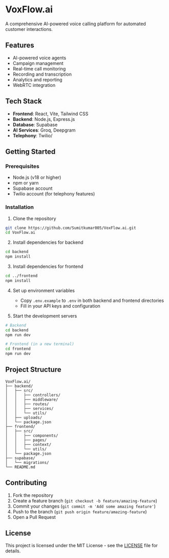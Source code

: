 # VoxFlow.ai

A comprehensive AI-powered voice calling platform for automated customer interactions.

## Features

- AI-powered voice agents
- Campaign management
- Real-time call monitoring
- Recording and transcription
- Analytics and reporting
- WebRTC integration

## Tech Stack

- **Frontend**: React, Vite, Tailwind CSS
- **Backend**: Node.js, Express.js
- **Database**: Supabase
- **AI Services**: Groq, Deepgram
- **Telephony**: Twilio/

## Getting Started

### Prerequisites

- Node.js (v18 or higher)
- npm or yarn
- Supabase account
- Twilio account (for telephony features)

### Installation

1. Clone the repository
```bash
git clone https://github.com/Sumitkumar005/VoxFlow.ai.git
cd VoxFlow.ai
```

2. Install dependencies for backend
```bash
cd backend
npm install
```

3. Install dependencies for frontend
```bash
cd ../frontend
npm install
```

4. Set up environment variables
   - Copy `.env.example` to `.env` in both backend and frontend directories
   - Fill in your API keys and configuration

5. Start the development servers
```bash
# Backend
cd backend
npm run dev

# Frontend (in a new terminal)
cd frontend
npm run dev
```

## Project Structure

```
VoxFlow.ai/
├── backend/
│   ├── src/
│   │   ├── controllers/
│   │   ├── middleware/
│   │   ├── routes/
│   │   ├── services/
│   │   └── utils/
│   ├── uploads/
│   └── package.json
├── frontend/
│   ├── src/
│   │   ├── components/
│   │   ├── pages/
│   │   ├── context/
│   │   └── utils/
│   └── package.json
├── supabase/
│   └── migrations/
└── README.md
```

## Contributing

1. Fork the repository
2. Create a feature branch (`git checkout -b feature/amazing-feature`)
3. Commit your changes (`git commit -m 'Add some amazing feature'`)
4. Push to the branch (`git push origin feature/amazing-feature`)
5. Open a Pull Request

## License

This project is licensed under the MIT License - see the [LICENSE](LICENSE) file for details.
